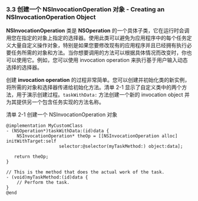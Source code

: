 ### 3.3 创建一个 NSInvocationOperation 对象 - Creating an NSInvocationOperation Object

**NSInvocationOperation** 类是 **NSOperation** 的一个具体子类，它在运行时会调用您在指定的对象上指定的选择器。使用此类可以避免为应用程序中的每个任务定义大量自定义操作对象，特别是如果您要修改现有的应用程序并且已经拥有执行必要任务所需的对象和方法。当你想要调用的方法可以根据具体情况而改变时，你也可以使用它。例如，您可以使用 invocation operation 来执行基于用户输入动态选择的选择器。

创建 **invocation operation** 的过程非常简单。您可以创建并初始化类的新实例，将所需的对象和选择器传递给初始化方法。清单 2-1 显示了自定义类中的两个方法，用于演示创建过程。`taskWithData:` 方法创建一个新的 invocation object 并为其提供另一个包含任务实现的方法名称。

清单 2-1 创建一个 NSInvocationOperation 对象

```
@implementation MyCustomClass
- (NSOperation*)taskWithData:(id)data {
    NSInvocationOperation* theOp = [[NSInvocationOperation alloc] initWithTarget:self
                    selector:@selector(myTaskMethod:) object:data];
 
   return theOp;
}
 
// This is the method that does the actual work of the task.
- (void)myTaskMethod:(id)data {
    // Perform the task.
}
@end

```
